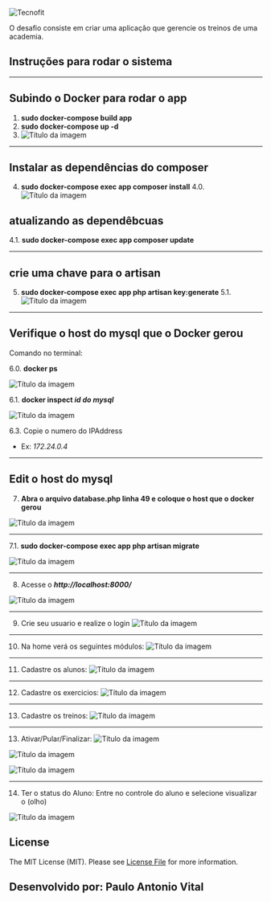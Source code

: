 ![Tecnofit](https://s3-sa-east-1.amazonaws.com/tecnofit-pub/app/01_200px.png)

O desafio consiste em criar uma aplicação que gerencie os treinos de uma academia.

## Instruções para rodar o sistema
---
## Subindo o Docker para rodar o app
1. **sudo docker-compose build app**
2. **sudo docker-compose up -d**
3. ![Título da imagem](public/img/rodar-docker.png)

---
## Instalar as dependências do composer
4. **sudo docker-compose exec app composer install**
4.0. ![Título da imagem](public/img/composer.png) 

## atualizando as dependêbcuas
4.1. **sudo docker-compose exec app composer update**

---

## crie uma chave para o artisan
5. **sudo docker-compose exec app php artisan key:generate**
5.1. ![Título da imagem](public/img/key-generate.png) 

---

## Verifique o host do mysql que o Docker gerou

Comando no terminal:

6.0. **docker ps**

![Título da imagem](public/img/docker-ps.png)


6.1. **docker inspect _id do mysql_**

![Título da imagem](public/img/docker-inspect.png)

6.3. Copie o numero do IPAddress 
* Ex:  _172.24.0.4_
---

## Edit o host do mysql
7. **Abra o arquivo database.php linha 49 e coloque o host que o docker gerou**

![Título da imagem](public/img/database.png)

---

7.1. **sudo docker-compose exec app php artisan migrate**

![Título da imagem](public/img/migrate.png)

---

8. Acesse o **_http://localhost:8000/_**

![Título da imagem](public/img/abertura.png)

---
9. Crie seu usuario e realize o login
![Título da imagem](public/img/cadastrar.png)

---

10. Na home verá os seguintes módulos:
![Título da imagem](public/img/tela-abertura.png)

---

11. Cadastre os alunos:
![Título da imagem](public/img/cadastrar-aluno.png)

---

12. Cadastre os exercicios:
![Título da imagem](public/img/cadastre-exercicio.png)

---

13. Cadastre os treinos:
![Título da imagem](public/img/cadastre-treino.png)

---

13. Ativar/Pular/Finalizar:
![Título da imagem](public/img/ativar-treino.png)

![Título da imagem](public/img/pular-treino.png)

![Título da imagem](public/img/finalizar-exercicio.png)

---

14. Ter o status do Aluno:
Entre no controle do aluno e selecione visualizar o (olho)

![Título da imagem](public/img/status-aluno.png)


## License
The MIT License (MIT). Please see [License File](LICENSE) for more information.

## Desenvolvido por: Paulo Antonio Vital
  
